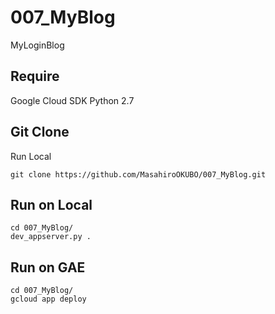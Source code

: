 # 007_MyBlog
MyLoginBlog


## Require
Google Cloud SDK
Python 2.7

## Git Clone
Run Local
```
git clone https://github.com/MasahiroOKUBO/007_MyBlog.git
```

## Run on Local
```
cd 007_MyBlog/
dev_appserver.py .
```

## Run on GAE
```
cd 007_MyBlog/
gcloud app deploy
```
